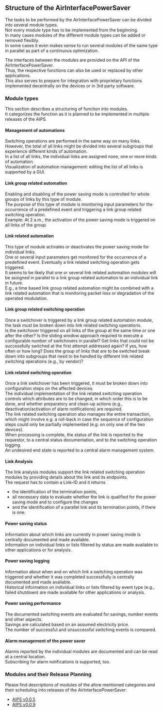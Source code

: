 ## Structure of the AirInterfacePowerSaver

The tasks to be performed by the AirInterfacePowerSaver can be divided into several module types.  
Not every module type has to be implemented from the beginning.  
In many cases modules of the different module types can be added or removed flexibly.  
In some cases it even makes sense to run several modules of the same type in parallel as part of a continuous optimization.  

The interfaces between the modules are provided on the API of the AirInterfacePowerSaver.  
Thus, the respective functions can also be used or replaced by other applications.  
This also serves to prepare for integration with proprietary functions implemented decentrally on the devices or in 3rd party software.  


### Module types
This section describes a structuring of function into modules.  
It categorizes the function as it is planned to be implemented in multiple releases of the AIPS.  

#### Management of automations
Switching operations are performed in the same way on many links.  
However, the total of all links might be divided into several subgroups that experience different kinds of automation.  
In a list of all links, the individual links are assigned none, one or more kinds of automation.  
Visualization of automation management: editing the list of all links is supported by a GUI.  

#### Link group related automation
Enabling and disabling of the power saving mode is controlled for whole groups of links by this type of module.  
The purpose of this type of module is monitoring input parameters for the occurrence of a predefined event and triggering a link group related switching operation.  
Example: At 2 a.m., the activation of the power saving mode is triggered on all links of the group.  

#### Link related automation
This type of module activates or deactivates the power saving mode for individual links.  
One or several input parameters get monitored for the occurrence of a predefined event. Eventually a link related switching operation gets triggered.  
It seems to be likely that one or several link related automation modules will be assigned in parallel to a link group related automation to an individual link in future.  
E.g., a time based link group related automation might be combined with a link related automation that is monitoring packet loss or degradation of the operated modulation.  

#### Link group related switching operation
Once a switchover is triggered by a link group related automation module, the task must be broken down into link related switching operations.  
Is the switchover triggered on all links of the group at the same time or one after the other? Is the sliding window approach required to execute a configurable number of switchovers in parallel?
Get links that could not be successfully switched at the first attempt addressed again? If yes, how often or how long?
Does the group of links that are to be switched break down into subgroups that need to be handled by different link related switching operations (e.g., by vendor)?

#### Link related switching operation
Once a link switchover has been triggered, it must be broken down into configuration steps on the affected devices.  
The individual implementation of the link related switching operation controls which attributes are to be changed, in which order this is to be done, and whether preparatory and clean-up actions (e.g., deactivation/activation of alarm notifications) are required.  
The link related switching operation also manages the entire transaction, which might involve e.g. a roll-back in case the sequence of configuration steps could only be partially implemented (e.g. on only one of the two devices).  
When processing is complete, the status of the link is reported to the requestor, to a central status documentation, and to the switching operation logging.  
An undesired end state is reported to a central alarm management system. 

#### Link Analysis
The link analysis modules support the link related switching operation modules by providing details about the link and its endpoints.  
The request has to contain a Link-ID and it returns
 - the identification of the termination points,
 - all necessary data to evaluate whether the link is qualified for the power saving mode and to configure the changes
 - and the identification of a parallel link and its termination points, if there is one.  

#### Power saving status
Information about which links are currently in power saving mode is centrally documented and made available.  
Information on individual links or lists filtered by status are made available to other applications or for analysis.  

#### Power saving logging
Information about when and on which link a switching operation was triggered and whether it was completed successfully is centrally documented and made available.  
Historical information on individual links or lists filtered by event type (e.g., failed shutdown) are made available for other applications or analysis.  

#### Power saving performance
The documented switching events are evaluated for savings, number events and other aspects.  
Savings are calculated based on an assumed electricity price.  
The number of successful and unsuccessful switching events is compared.  

#### Alarm management of the power saver
Alarms reported by the individual modules are documented and can be read at a central location.  
Subscribing for alarm notifications is supported, too.  

### Modules and their Release Planning  

Please find descriptions of modules of the afore mentioned categories and their scheduling into releases of the AirInterfacePowerSaver:  
- [AIPS v0.0.5](./Overview_0.0.5.md)  
- [AIPS v0.0.9](./Overview_0.0.9.md)  

